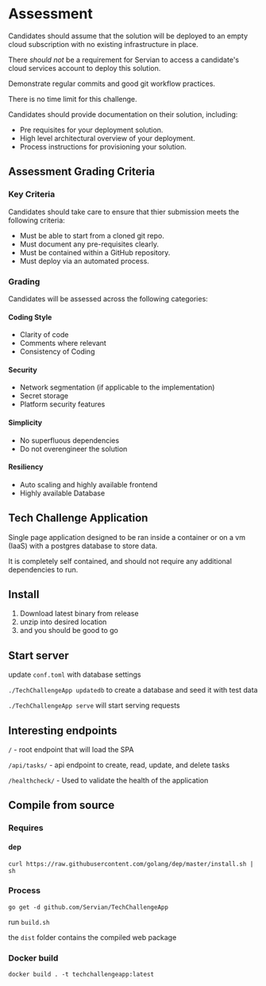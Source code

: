 # Assessment

Candidates should assume that the solution will be deployed to an empty cloud subscription with no existing infrastructure in place.

There *should not* be a requirement for Servian to access a candidate's cloud services account to deploy this solution.

Demonstrate regular commits and good git workflow practices.

There is no time limit for this challenge.

Candidates should provide documentation on their solution, including:

- Pre requisites for your deployment solution.
- High level architectural overview of your deployment.
- Process instructions for provisioning your solution.

## Assessment Grading Criteria

### Key Criteria

Candidates should take care to ensure that thier submission meets the following criteria:

- Must be able to start from a cloned git repo.
- Must document any pre-requisites clearly.
- Must be contained within a GitHub repository.
- Must deploy via an automated process.

### Grading

Candidates will be assessed across the following categories:

#### Coding Style

- Clarity of code
- Comments where relevant
- Consistency of Coding

#### Security

- Network segmentation (if applicable to the implementation)
- Secret storage
- Platform security features

#### Simplicity

- No superfluous dependencies
- Do not overengineer the solution

#### Resiliency

- Auto scaling and highly available frontend
- Highly available Database

## Tech Challenge Application

Single page application designed to be ran inside a container or on a vm (IaaS) with a postgres database to store data.

It is completely self contained, and should not require any additional dependencies to run.

## Install

1. Download latest binary from release
2. unzip into desired location
3. and you should be good to go

## Start server

update `conf.toml` with database settings

`./TechChallengeApp updatedb` to create a database and seed it with test data

`./TechChallengeApp serve` will start serving requests

## Interesting endpoints

`/` - root endpoint that will load the SPA

`/api/tasks/` - api endpoint to create, read, update, and delete tasks

`/healthcheck/` - Used to validate the health of the application

## Compile from source

### Requires

#### dep

`curl https://raw.githubusercontent.com/golang/dep/master/install.sh | sh`

### Process

`go get -d github.com/Servian/TechChallengeApp`

run `build.sh`

the `dist` folder contains the compiled web package

### Docker build

`docker build . -t techchallengeapp:latest`
